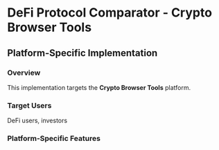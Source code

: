 # DeFi Protocol Comparator - Crypto Browser Tools

## Platform-Specific Implementation

### Overview
This implementation targets the **Crypto Browser Tools** platform.

### Target Users
DeFi users, investors

### Platform-Specific Features
